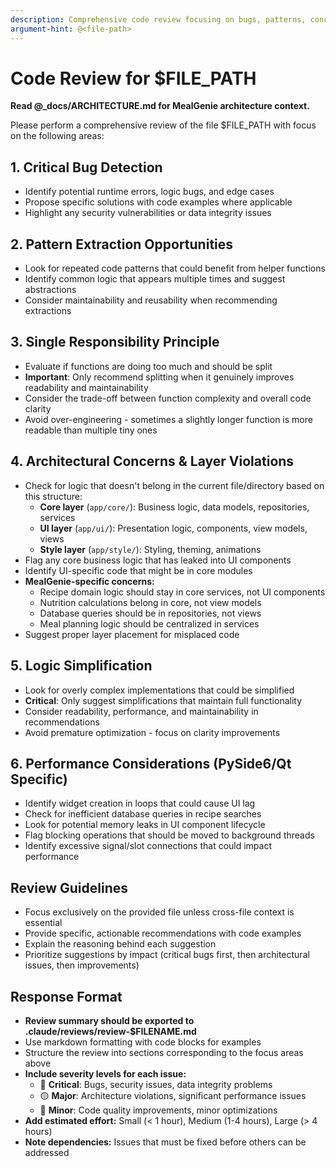 ```yaml
---
description: Comprehensive code review focusing on bugs, patterns, concerns, and simplification
argument-hint: @<file-path>
---
```


# Code Review for $FILE_PATH
**Read @_docs/ARCHITECTURE.md for MealGenie architecture context.**

Please perform a comprehensive review of the file $FILE_PATH with focus on the following areas:

## 1. Critical Bug Detection
- Identify potential runtime errors, logic bugs, and edge cases
- Propose specific solutions with code examples where applicable
- Highlight any security vulnerabilities or data integrity issues

## 2. Pattern Extraction Opportunities
- Look for repeated code patterns that could benefit from helper functions
- Identify common logic that appears multiple times and suggest abstractions
- Consider maintainability and reusability when recommending extractions

## 3. Single Responsibility Principle
- Evaluate if functions are doing too much and should be split
- **Important**: Only recommend splitting when it genuinely improves readability and maintainability
- Consider the trade-off between function complexity and overall code clarity
- Avoid over-engineering - sometimes a slightly longer function is more readable than multiple tiny ones

## 4. Architectural Concerns & Layer Violations
- Check for logic that doesn't belong in the current file/directory based on this structure:
  - **Core layer** (`app/core/`): Business logic, data models, repositories, services
  - **UI layer** (`app/ui/`): Presentation logic, components, view models, views
  - **Style layer** (`app/style/`): Styling, theming, animations
- Flag any core business logic that has leaked into UI components
- Identify UI-specific code that might be in core modules
- **MealGenie-specific concerns:**
  - Recipe domain logic should stay in core services, not UI components
  - Nutrition calculations belong in core, not view models
  - Database queries should be in repositories, not views
  - Meal planning logic should be centralized in services
- Suggest proper layer placement for misplaced code

## 5. Logic Simplification
- Look for overly complex implementations that could be simplified
- **Critical**: Only suggest simplifications that maintain full functionality
- Consider readability, performance, and maintainability in recommendations
- Avoid premature optimization - focus on clarity improvements

## 6. Performance Considerations (PySide6/Qt Specific)
- Identify widget creation in loops that could cause UI lag
- Check for inefficient database queries in recipe searches
- Look for potential memory leaks in UI component lifecycle
- Flag blocking operations that should be moved to background threads
- Identify excessive signal/slot connections that could impact performance

## Review Guidelines
- Focus exclusively on the provided file unless cross-file context is essential
- Provide specific, actionable recommendations with code examples
- Explain the reasoning behind each suggestion
- Prioritize suggestions by impact (critical bugs first, then architectural issues, then improvements)

## Response Format
- **Review summary should be exported to .claude/reviews/review-$FILENAME.md**
- Use markdown formatting with code blocks for examples
- Structure the review into sections corresponding to the focus areas above
- **Include severity levels for each issue:**
  - 🔴 **Critical**: Bugs, security issues, data integrity problems
  - 🟡 **Major**: Architecture violations, significant performance issues
  - 🔵 **Minor**: Code quality improvements, minor optimizations
- **Add estimated effort:** Small (< 1 hour), Medium (1-4 hours), Large (> 4 hours)
- **Note dependencies:** Issues that must be fixed before others can be addressed
